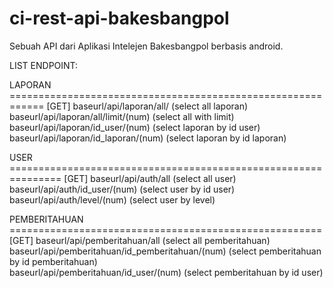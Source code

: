 # ci-rest-api-bakesbangpol
 Sebuah API dari Aplikasi Intelejen Bakesbangpol berbasis android.

LIST ENDPOINT:

LAPORAN ============================================================
[GET]
baseurl/api/laporan/all/ (select all laporan) <br>
baseurl/api/laporan/all/limit/(num) (select all with limit) <br>
baseurl/api/laporan/id_user/(num) (select laporan by id user) <br>
baseurl/api/laporan/id_laporan/(num) (select laporan by id laporan) <br>

USER ===============================================================
[GET]
baseurl/api/auth/all (select all user) <br> 
baseurl/api/auth/id_user/(num) (select user by id user) <br>
baseurl/api/auth/level/(num) (select user by level) <br>

PEMBERITAHUAN ======================================================
[GET]
baseurl/api/pemberitahuan/all (select all pemberitahuan) <br>
baseurl/api/pemberitahuan/id_pemberitahuan/(num) (select pemberitahuan by id pemberitahuan) <br>
baseurl/api/pemberitahuan/id_user/(num) (select pemberitahuan by id user) <br>